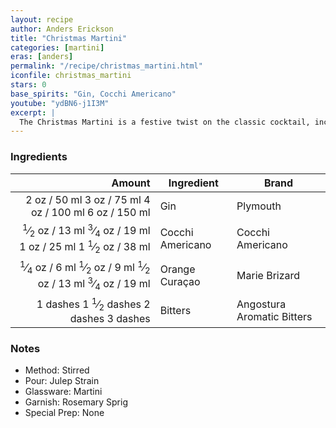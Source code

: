```yaml
---
layout: recipe
author: Anders Erickson
title: "Christmas Martini"
categories: [martini]
eras: [anders]
permalink: "/recipe/christmas_martini.html"
iconfile: christmas_martini
stars: 0
base_spirits: "Gin, Cocchi Americano"
youtube: "ydBN6-j1I3M"
excerpt: |
  The Christmas Martini is a festive twist on the classic cocktail, incorporating flavors reminiscent of the holiday season.
---
```


### Ingredients

|  Amount | Ingredient       | Brand                      |
| ------: | ---------------- | -------------------------- |
|    <span class="onex active">2 oz  / 50 ml</span> <span class="onehalfx">3 oz  / 75 ml</span> <span class="twox">4 oz  / 100 ml</span> <span class="threex">6 oz  / 150 ml</span>| Gin              | Plymouth                   |
|  <span class="onex active"> <sup>1</sup>&frasl;<sub>2</sub> oz  / 13 ml</span> <span class="onehalfx"> <sup>3</sup>&frasl;<sub>4</sub> oz  / 19 ml</span> <span class="twox">1 oz  / 25 ml</span> <span class="threex">1 <sup>1</sup>&frasl;<sub>2</sub> oz  / 38 ml</span>| Cocchi Americano | Cocchi Americano           |
| <span class="onex active"> <sup>1</sup>&frasl;<sub>4</sub> oz  / 6 ml</span> <span class="onehalfx"> <sup>1</sup>&frasl;<sub>2</sub> oz  / 9 ml</span> <span class="twox"> <sup>1</sup>&frasl;<sub>2</sub> oz  / 13 ml</span> <span class="threex"> <sup>3</sup>&frasl;<sub>4</sub> oz  / 19 ml</span>| Orange Curaçao   | Marie Brizard              |
|  <span class="onex active">1 dashes</span> <span class="onehalfx">1 <sup>1</sup>&frasl;<sub>2</sub> dashes</span> <span class="twox">2 dashes</span> <span class="threex">3 dashes</span>| Bitters          | Angostura Aromatic Bitters |

### Notes

- Method: Stirred
- Pour: Julep Strain
- Glassware: Martini
- Garnish: Rosemary Sprig
- Special Prep: None
